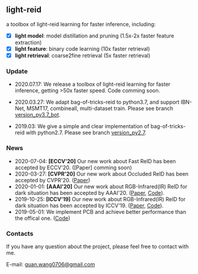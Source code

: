 ## light-reid
a toolbox of light-reid learning for faster inference, including:
- [x] **light model**: model distillation and pruning (1.5x-2x faster feature extraction)
- [x] **light feature**: binary code learning (10x faster retrieval)
- [x] **light retrieval**: coarse2fine retrieval (5x faster retrieval)

### Update
- 2020.07.17: We release a toolbox of light-reid learning for faster inference, getting >50x faster speed. Code comming soon.
* 2020.03.27: We adapt bag-of-tricks-reid to python3.7, and support IBN-Net, MSMT17, combineall, multi-dataset train. Please see branch [version_py3.7_bot](https://github.com/wangguanan/light-reid/tree/version_py3.7_bot).
- 2019.03: We give a simple and clear implementation of bag-of-tricks-reid with python2.7. Please see branch [version_py2.7](https://github.com/wangguanan/light-reid/tree/version_py2.7).

### News
* 2020-07-04: **[ECCV'20]** Our new work about Fast ReID has been accepted by ECCV'20. ([Paper] comming soon)
* 2020-03-27: **[CVPR'20]** Our new work about Occluded ReID has been accepted by CVPR'20. ([Paper](https://arxiv.org/abs/2003.08177))
* 2020-01-01: **[AAAI'20]** Our new work about RGB-Infrared(IR) ReID for dark situation has been accepted by AAAI'20. ([Paper](https://arxiv.org/pdf/2002.04114.pdf), [Code](https://github.com/wangguanan/JSIA-ReID)).
* 2019-10-25: **[ICCV'19]** Our new work about RGB-Infrared(IR) ReID for dark situation has been accepted by ICCV'19. ([Paper](http://openaccess.thecvf.com/content_ICCV_2019/papers/Wang_RGB-Infrared_Cross-Modality_Person_Re-Identification_via_Joint_Pixel_and_Feature_Alignment_ICCV_2019_paper.pdf), [Code](https://github.com/wangguanan/AlignGAN)).
* 2019-05-01: We implement PCB and achieve better performance than the offical one. ([Code](https://github.com/wangguanan/Pytorch-Person-ReID-Baseline-PCB-Beyond-Part-Models))

### Contacts
If you have any question about the project, please feel free to contact with me.

E-mail: guan.wang0706@gmail.com
